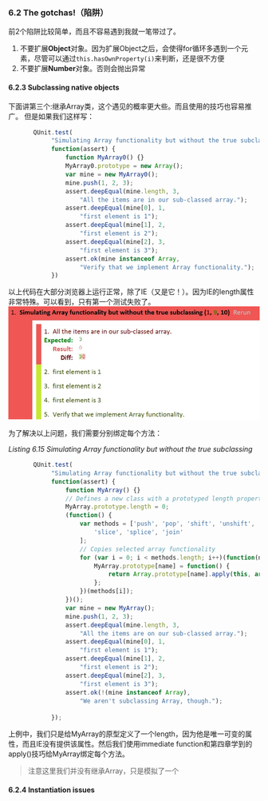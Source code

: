 ### 6.2 The gotchas!（陷阱）

前2个陷阱比较简单，而且不容易遇到我就一笔带过了。

1. 不要扩展**Object**对象。因为扩展Object之后，会使得for循环多遇到一个元素，尽管可以通过`this.hasOwnProperty(i)`来判断，还是很不方便
2. 不要扩展**Number**对象。否则会抛出异常

#### 6.2.3 Subclassing native objects

下面讲第三个:继承Array类，这个遇见的概率更大些。而且使用的技巧也容易推广。
但是如果我们这样写：

```javascript
       QUnit.test(
            "Simulating Array functionality but without the true subclassing",
            function(assert) {
                function MyArray0() {}
                MyArray0.prototype = new Array();
                var mine = new MyArray0();
                mine.push(1, 2, 3);
                assert.deepEqual(mine.length, 3,
                    "All the items are in our sub-classed array.");
                assert.deepEqual(mine[0], 1,
                    "first element is 1");
                assert.deepEqual(mine[1], 2,
                    "first element is 2");
                assert.deepEqual(mine[2], 3,
                    "first element is 3");
                assert.ok(mine instanceof Array,
                    "Verify that we implement Array functionality.");
            })
```

以上代码在大部分浏览器上运行正常，除了IE（又是它！）。因为IE的length属性非常特殊。可以看到，只有第一个测试失败了。
![继承Array失败](https://github.com/flybywind/SecretsOfJavaScriptNinja/blob/master/img/6.16_0.jpg)

为了解决以上问题，我们需要分别绑定每个方法：

*Listing 6.15 Simulating Array functionality but without the true subclassing*

```javascript
       QUnit.test(
            "Simulating Array functionality but without the true subclassing",
            function(assert) {
                function MyArray() {}
                // Defines a new class with a prototyped length property￼￼￼
                MyArray.prototype.length = 0;
                (function() {
                    var methods = ['push', 'pop', 'shift', 'unshift',
                        'slice', 'splice', 'join'
                    ];
                    // Copies selected array functionality￼
                    for (var i = 0; i < methods.length; i++)(function(name) {
                        MyArray.prototype[name] = function() {
                            return Array.prototype[name].apply(this, arguments);
                        };
                    })(methods[i]);
                })();
                var mine = new MyArray();
                mine.push(1, 2, 3);
                assert.deepEqual(mine.length, 3,
                    "All the items are on our sub-classed array.");
                assert.deepEqual(mine[0], 1,
                    "first element is 1");
                assert.deepEqual(mine[1], 2,
                    "first element is 2");
                assert.deepEqual(mine[2], 3,
                    "first element is 3");
                assert.ok(!(mine instanceof Array),
                    "We aren't subclassing Array, though.");

            });
```
   
上例中，我们只是给MyArray的原型定义了一个length，因为他是唯一可变的属性，而且IE没有提供该属性。然后我们使用immediate function和第四章学到的apply()技巧给MyArray绑定每个方法。
> 注意这里我们并没有继承Array，只是模拟了一个

#### 6.2.4 Instantiation issues
